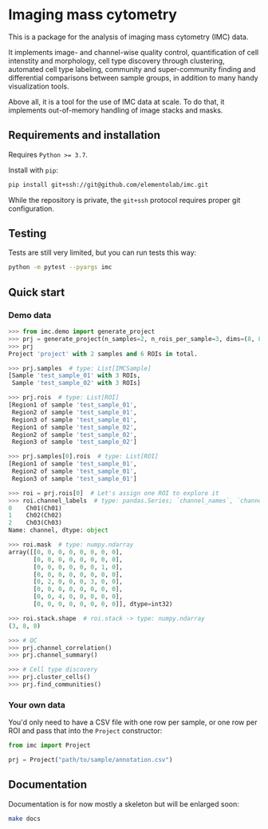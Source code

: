 # Imaging mass cytometry

This is a package for the analysis of imaging mass cytometry (IMC) data.

It implements image- and channel-wise quality control, quantification of cell
intenstity and morphology, cell type discovery through clustering, automated
cell type labeling, community and super-community finding and differential
comparisons between sample groups, in addition to many handy visualization tools.

Above all, it is a tool for the use of IMC data at scale. To do that, it
implements out-of-memory handling of image stacks and masks.


## Requirements and installation

Requires `Python >= 3.7`.

Install with `pip`:
```bash
pip install git+ssh://git@github.com/elementolab/imc.git
```
While the repository is private, the `git+ssh` protocol requires proper git
configuration.


## Testing

Tests are still very limited, but you can run tests this way:

```bash
python -m pytest --pyargs imc
```

## Quick start

### Demo data
```python
>>> from imc.demo import generate_project
>>> prj = generate_project(n_samples=2, n_rois_per_sample=3, dims=(8, 8))
>>> prj
Project 'project' with 2 samples and 6 ROIs in total.

>>> prj.samples  # type: List[IMCSample]
[Sample 'test_sample_01' with 3 ROIs,
 Sample 'test_sample_02' with 3 ROIs]

>>> prj.rois  # type: List[ROI]
[Region1 of sample 'test_sample_01',
 Region2 of sample 'test_sample_01',
 Region3 of sample 'test_sample_01',
 Region1 of sample 'test_sample_02',
 Region2 of sample 'test_sample_02',
 Region3 of sample 'test_sample_02']

>>> prj.samples[0].rois  # type: List[ROI]
[Region1 of sample 'test_sample_01',
 Region2 of sample 'test_sample_01',
 Region3 of sample 'test_sample_01']

>>> roi = prj.rois[0]  # Let's assign one ROI to explore it
>>> roi.channel_labels  # type: pandas.Series; `channel_names`, `channel_metals` also available
0    Ch01(Ch01)
1    Ch02(Ch02)
2    Ch03(Ch03)
Name: channel, dtype: object

>>> roi.mask  # type: numpy.ndarray
array([[0, 0, 0, 0, 0, 0, 0, 0],
       [0, 0, 0, 0, 0, 0, 0, 0],
       [0, 0, 0, 0, 0, 0, 1, 0],
       [0, 0, 0, 0, 0, 0, 0, 0],
       [0, 2, 0, 0, 0, 3, 0, 0],
       [0, 0, 0, 0, 0, 0, 0, 0],
       [0, 0, 4, 0, 0, 0, 0, 0],
       [0, 0, 0, 0, 0, 0, 0, 0]], dtype=int32)

>>> roi.stack.shape  # roi.stack -> type: numpy.ndarray
(3, 8, 8)

>>> # QC
>>> prj.channel_correlation()
>>> prj.channel_summary()

>>> # Cell type discovery
>>> prj.cluster_cells()
>>> prj.find_communities()

```

### Your own data

You'd only need to have a CSV file with one row per sample, or one row per ROI
and pass that into the `Project` constructor:
```python
from imc import Project

prj = Project("path/to/sample/annotation.csv")
```

## Documentation

Documentation is for now mostly a skeleton but will be enlarged soon:

```bash
make docs
```
